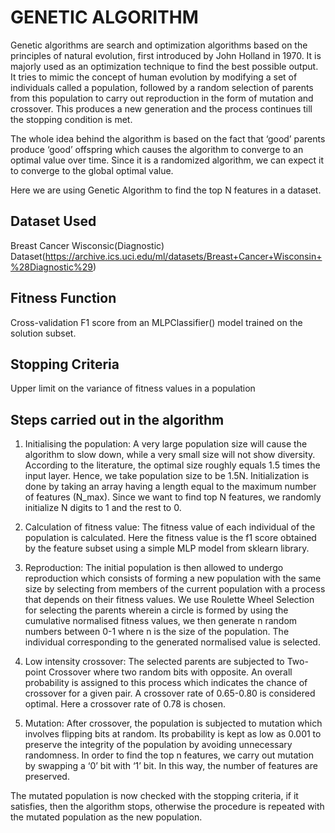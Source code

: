 # GENETIC ALGORITHM
Genetic  algorithms are  search  and  optimization algorithms based on the principles of natural evolution, first introduced by John Holland  in  1970. It is majorly used as an optimization technique to find the best possible output. It tries to mimic the concept of human evolution by modifying a set of individuals called a population, followed by a random selection of parents from this population to carry out reproduction in the form of mutation and crossover. This produces a new generation and the process continues till the stopping condition is met. 

The whole idea behind the algorithm is based on the fact that ‘good’ parents produce ‘good’ offspring which causes the algorithm to converge to an optimal value over time. Since it is a randomized algorithm, we can expect it to converge to the global optimal value. 

Here we are using Genetic Algorithm to find the top N features in a dataset.

## Dataset Used
Breast Cancer Wisconsic(Diagnostic) Dataset(https://archive.ics.uci.edu/ml/datasets/Breast+Cancer+Wisconsin+%28Diagnostic%29)

## Fitness Function 
Cross-validation F1 score from an MLPClassifier() model trained on the solution subset.

## Stopping Criteria
Upper limit on the variance of fitness values in a population

## Steps carried out in the algorithm
1. Initialising the population:  A very large population size will cause the algorithm to slow down, while a very small size will not show diversity. According to the literature, the optimal size roughly equals 1.5 times the input layer. Hence, we take population size to be 1.5N. Initialization is done by taking an array having a length equal to the maximum number of features (N_max). Since we want to find top N features, we randomly initialize N digits to 1 and the rest to 0.

2. Calculation of fitness value: The fitness value of each individual of the population is calculated. Here the fitness value is the f1 score obtained by the feature subset using a simple MLP model from sklearn library.

3. Reproduction: The initial population is then allowed to undergo reproduction which consists of forming a new population with the same size by selecting from members of the current population with a process that depends on their fitness values. We use Roulette Wheel Selection for selecting the parents wherein a circle is formed by using the cumulative normalised fitness values,  we then generate n random numbers between 0-1 where n is the size of the population. The individual corresponding to the generated normalised value is selected. 

4. Low intensity crossover: The selected parents are subjected to Two-point Crossover where two random bits with opposite. An overall probability is assigned to this process which indicates the chance of crossover for a given pair. A crossover rate of 0.65-0.80 is considered optimal. Here a crossover rate of 0.78 is chosen.


5. Mutation: After crossover, the population is subjected to mutation which involves flipping bits at random. Its probability is kept as low as 0.001 to preserve the integrity of the population by avoiding unnecessary randomness. In order to find the top n features, we carry out mutation by swapping a ‘0’ bit with ‘1’ bit. In this way, the number of features are preserved.

The mutated population is now checked with the stopping criteria, if it satisfies, then the algorithm stops, otherwise the procedure is repeated with the mutated population as the new population.

